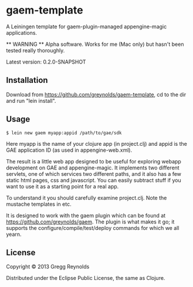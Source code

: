 # gaem-template

A Leiningen template for gaem-plugin-managed appengine-magic applications.

** WARNING ** Alpha software.  Works for me (Mac only) but hasn't been
   tested really thoroughly.

   Latest version:  0.2.0-SNAPSHOT

## Installation

Download from https://github.com/greynolds/gaem-template, cd to the dir and run "lein install".

## Usage

    $ lein new gaem myapp:appid /path/to/gae/sdk

Here myapp is the name of your clojure app (in project.clj) and appid is the GAE application ID (as used in appengine-web.xml).

The result is a little web app designed to be useful for exploring
webapp development on GAE and appengine-magic.  It implements two
different servlets, one of which services two different paths, and it
also has a few static html pages, css and javascript.  You can easily
subtract stuff if you want to use it as a starting point for a real
app.

To understand it you should carefully examine project.clj.  Note the
mustache templates in etc.

It is designed to work with the gaem plugin which can be found at
https://github.com/greynolds/gaem.  The plugin is what makes it go; it
supports the configure/compile/test/deploy commands for which we all
yearn.

## License

Copyright © 2013 Gregg Reynolds

Distributed under the Eclipse Public License, the same as Clojure.
